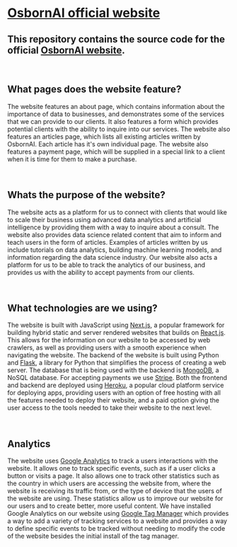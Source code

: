 # [OsbornAI official website](https://osbornai.com/)
## This repository contains the source code for the official [OsbornAI website](https://osbornai.com/).

<br />

## What pages does the website feature?
The website features an about page, which contains information about the importance of data to businesses, and demonstrates some of the services that we can provide to our clients. It also features a form which provides potential clients with the ability to inquire into our services. The website also features an articles page, which lists all existing articles written by OsbornAI. Each article has it's own individual page. The website also features a payment page, which will be supplied in a special link to a client when it is time for them to make a purchase.

<br />

## Whats the purpose of the website?
The website acts as a platform for us to connect with clients that would like to scale their business using advanced data analytics and artificial intelligence by providing them with a way to inquire about a consult. The website also provides data science related content that aim to inform and teach users in the form of articles. Examples of articles written by us include tutorials on data analytics, building machine learning models, and information regarding the data science industry. Our website also acts a platform for us to be able to track the analytics of our business, and provides us with the ability to accept payments from our clients.

<br />

## What technologies are we using?
The website is built with JavaScript using [Next.js](https://nextjs.org/), a popular framework for building hybrid static and server rendered websites that builds on [React.js](https://reactjs.org/). This allows for the information on our website to be accessed by web crawlers, as well as providing users with a smooth experience when navigating the website. The backend of the website is built using Python and [Flask](https://flask.palletsprojects.com/en/1.1.x/), a library for Python that simplifies the process of creating a web server. The database that is being used with the backend is [MongoDB](https://www.mongodb.com/), a NoSQL database. For accepting payments we use [Stripe](https://stripe.com/). Both the frontend and backend are deployed using [Heroku](https://www.heroku.com/), a popular cloud platform service for deploying apps, providing users with an option of free hosting with all the features needed to deploy their website, and a paid option giving the user access to the tools needed to take their website to the next level.

<br />

## Analytics
The website uses [Google Analytics](https://analytics.google.com/analytics/web/) to track a users interactions with the website. It allows one to track specific events, such as if a user clicks a button or visits a page. It also allows one to track other statistics such as the country in which users are accessing the website from, where the website is receiving its traffic from, or the type of device that the users of the website are using. These statistics allow us to improve our website for our users and to create better, more useful content. We have installed Google Analytics on our website using [Google Tag Manager](https://tagmanager.google.com/) which provides a way to add a variety of tracking services to a website and provides a way to define specific events to be tracked without needing to modify the code of the website besides the initial install of the tag manager.

